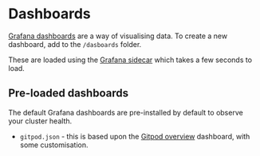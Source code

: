 # Dashboards

[Grafana dashboards](https://grafana.com/grafana/dashboards/) are a way of visualising data. To create a new dashboard, add to the `/dasboards` folder.

These are loaded using the [Grafana sidecar](https://github.com/grafana/helm-charts/tree/main/charts/grafana#sidecar-for-dashboards) which takes a few seconds to load.

## Pre-loaded dashboards

The default Grafana dashboards are pre-installed by default to observe your cluster health.

- `gitpod.json` - this is based upon the [Gitpod overview](https://github.com/gitpod-io/gitpod/blob/main/operations/observability/mixins/self-hosted/dashboards/examples/overview.json) dashboard, with some customisation.
